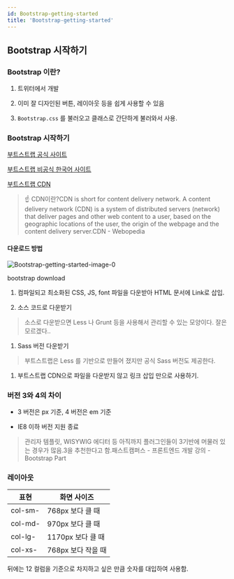 ```yaml
---
id: Bootstrap-getting-started
title: 'Bootstrap-getting-started'
---
```


## Bootstrap 시작하기

### Bootstrap 이란?

1. 트위터에서 개발

1. 이미 잘 디자인된 버튼, 레이아웃 등을 쉽게 사용할 수 있음

1. `Bootstrap.css` 를 불러오고 클래스로 간단하게 불러와서 사용.

### Bootstrap 시작하기

[부트스트랩 공식 사이트](https://getbootstrap.com/)

[부트스트랩 비공식 한국어 사이트](http://bootstrapk.com/)

[부트스트랩 CDN](https://www.bootstrapcdn.com/)

> ☝️ CDN이란?CDN is short for content delivery network. A content delivery network (CDN) is a system of distributed servers (network) that deliver pages and other web content to a user, based on the geographic locations of the user, the origin of the webpage and the content delivery server.CDN - Webopedia

#### 다운로드 방법

![Bootstrap-getting-started-image-0](images/Bootstrap-getting-started-image-0.png)

bootstrap download

1. 컴파일되고 최소화된 CSS, JS, font 파일을 다운받아 HTML 문서에 Link로 삽입.

1. 소스 코드로 다운받기

> 소스로 다운받으면 Less 나 Grunt 등을 사용해서 관리할 수 있는 모양이다. 잘은 모르겠다..

1. Sass 버전 다운받기

> 부트스트랩은 Less 를 기반으로 만들어 졌지만 공식 Sass 버전도 제공한다.

1. 부트스트랩 CDN으로 파일을 다운받지 않고 링크 삽입 만으로 사용하기.

### 버전 3와 4의 차이

- 3 버전은 px 기준, 4 버전은 em 기준

- IE8 이하 버전 지원 종료

> 관리자 템플릿, WISYWIG 에디터 등 아직까지 플러그인들이 3기반에 머물러 있는 경우가 많음.3을 추천한다고 함.패스트캠퍼스 - 프론트엔드 개발 강의 - Bootstrap Part

### 레이아웃

| 표현    | 화면 사이즈        |
| ------- | ------------------ |
| col-sm- | 768px 보다 클 때   |
| col-md- | 970px 보다 클 때   |
| col-lg- | 1170px 보다 클 때  |
| col-xs- | 768px 보다 작을 때 |

뒤에는 12 컬럼을 기준으로 차지하고 싶은 만큼 숫자를 대입하여 사용함.
